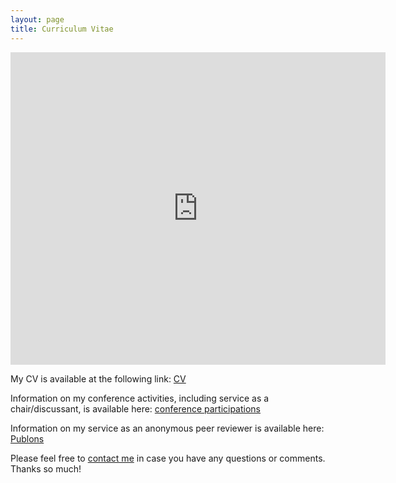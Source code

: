 ```yaml
---
layout: page
title: Curriculum Vitae
---
```


  <iframe src="https://docs.google.com/gview?url=https://www.dropbox.com/s/zxa5zg74ls9ykhl/JBoston_CV_dec2022.pdf?dl=0" style="width:600px; height:500px;" frameborder="0"></iframe>



<p>My CV is available at the following link: <a href="https://www.dropbox.com/s/zxa5zg74ls9ykhl/JBoston_CV_dec2022.pdf?dl=0">CV</a></p>



<p>Information on my conference activities, including service as a chair/discussant, is available here: <a href="https://www.dropbox.com/s/pbmy8zpvv8o61og/Boston_Conf_sept2022.pdf?dl=0" target="_blank">conference participations</a></p>

<p>Information on my service as an anonymous peer reviewer is available here: <a href="https://www.webofscience.com/wos/author/record/1441944" target="_blank">Publons</a></p>


<p>Please feel free to 
<a href="mailto:jboston@bgsu.edu" target="_blank">contact me</a> in case you have any questions or comments. Thanks so much!</p>
